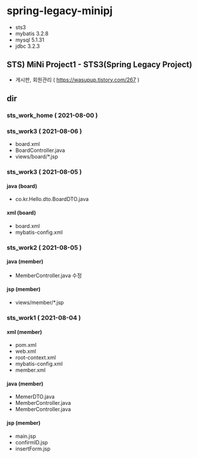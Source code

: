 # spring-legacy-minipj
- sts3
- mybatis 3.2.8
- mysql 5.1.31
- jdbc 3.2.3

## STS) MiNi Project1 - STS3(Spring Legacy Project)
- 게시판, 회원관리 ( https://wasupup.tistory.com/267 )

## dir
### sts_work_home ( 2021-08-00 )

### sts_work3 ( 2021-08-06 )
- board.xml
- BoardController.java
- views/board/*.jsp

### sts_work3 ( 2021-08-05 )
#### java (board)
- co.kr.Hello.dto.BoardDTO.java
#### xml (board)
- board.xml
- mybatis-config.xml

### sts_work2 ( 2021-08-05 )
#### java (member)
- MemberController.java 수정
#### jsp (member)
- views/member/*.jsp

### sts_work1 ( 2021-08-04 )
#### xml (member)
- pom.xml
- web.xml
- root-context.xml
- mybatis-config.xml
- member.xml
#### java (member)
- MemerDTO.java
- MemberController.java
- MemberController.java
#### jsp (member)
- main.jsp
- confirmID.jsp
- insertForm.jsp

